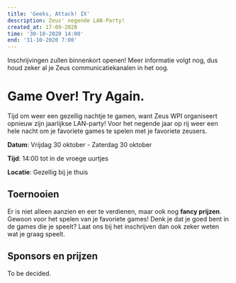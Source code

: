 ```yaml
---
title: 'Geeks, Attack! IX'
description: Zeus' negende LAN-Party!
created_at: 17-09-2020
time: '30-10-2020 14:00'
end: '31-10-2020 7:00'
---
```


Inschrijvingen zullen binnenkort openen! Meer informatie volgt nog, dus houd zeker al je Zeus communicatiekanalen in het oog.

# Game Over! Try Again.

Tijd om weer een gezellig nachtje te gamen, want Zeus WPI organiseert opnieuw zijn jaarlijkse LAN-party! Voor het negende jaar op rij weer een hele nacht om je favoriete games te spelen met je favoriete zeusers.

**Datum**: Vrijdag 30 oktober - Zaterdag 30 oktober

**Tijd**: 14:00 tot in de vroege uurtjes

**Locatie**: Gezellig bij je thuis

## Toernooien

Er is niet alleen aanzien en eer te verdienen, maar ook nog **fancy prijzen**. Gewoon voor het spelen van je favoriete games! Denk je dat je goed bent in de games die je speelt? Laat ons bij het inschrijven dan ook zeker weten wat je graag speelt.

## Sponsors en prijzen

To be decided.
